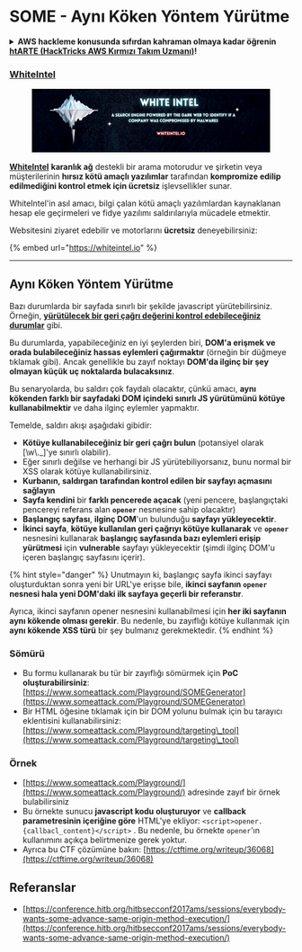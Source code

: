 # SOME - Aynı Köken Yöntem Yürütme

<details>

<summary><strong>AWS hackleme konusunda sıfırdan kahraman olmaya kadar öğrenin</strong> <a href="https://training.hacktricks.xyz/courses/arte"><strong>htARTE (HackTricks AWS Kırmızı Takım Uzmanı)</strong></a><strong>!</strong></summary>

* **Bir siber güvenlik şirketinde mi çalışıyorsunuz?** **Şirketinizi HackTricks'te reklam görmek ister misiniz?** ya da **PEASS'ın en son sürümüne erişmek veya HackTricks'i PDF olarak indirmek ister misiniz?** [**ABONELİK PLANLARINI**](https://github.com/sponsors/carlospolop) kontrol edin!
* [**PEASS Ailesi'ni**](https://opensea.io/collection/the-peass-family) keşfedin, özel [**NFT'lerimiz**](https://opensea.io/collection/the-peass-family) koleksiyonumuzu görün
* [**Resmi PEASS & HackTricks ürünlerini**](https://peass.creator-spring.com) edinin
* **Katılın** [**💬**](https://emojipedia.org/speech-balloon/) [**Discord grubuna**](https://discord.gg/hRep4RUj7f) veya [**telegram grubuna**](https://t.me/peass) veya **Twitter** 🐦[**@carlospolopm**](https://twitter.com/hacktricks_live)**'u takip edin**.
* **Hacking püf noktalarınızı göndererek** [**hacktricks repo**](https://github.com/carlospolop/hacktricks) **ve** [**hacktricks-cloud repo**](https://github.com/carlospolop/hacktricks-cloud) **üzerinden paylaşın**.

</details>

### [WhiteIntel](https://whiteintel.io)

<figure><img src="/.gitbook/assets/image (1224).png" alt=""><figcaption></figcaption></figure>

[**WhiteIntel**](https://whiteintel.io) **karanlık ağ** destekli bir arama motorudur ve şirketin veya müşterilerinin **hırsız kötü amaçlı yazılımlar** tarafından **kompromize edilip edilmediğini kontrol etmek için ücretsiz** işlevsellikler sunar.

WhiteIntel'in asıl amacı, bilgi çalan kötü amaçlı yazılımlardan kaynaklanan hesap ele geçirmeleri ve fidye yazılımı saldırılarıyla mücadele etmektir.

Websitesini ziyaret edebilir ve motorlarını **ücretsiz** deneyebilirsiniz:

{% embed url="https://whiteintel.io" %}

---

## Aynı Köken Yöntem Yürütme

Bazı durumlarda bir sayfada sınırlı bir şekilde javascript yürütebilirsiniz. Örneğin, [**yürütülecek bir geri çağrı değerini kontrol edebileceğiniz durumlar**](./#javascript-function) gibi.

Bu durumlarda, yapabileceğiniz en iyi şeylerden biri, **DOM'a erişmek ve orada bulabileceğiniz hassas eylemleri çağırmaktır** (örneğin bir düğmeye tıklamak gibi). Ancak genellikle bu zayıf noktayı **DOM'da ilginç bir şey olmayan küçük uç noktalarda bulacaksınız**.

Bu senaryolarda, bu saldırı çok faydalı olacaktır, çünkü amacı, **aynı kökenden farklı bir sayfadaki DOM içindeki sınırlı JS yürütümünü kötüye kullanabilmektir** ve daha ilginç eylemler yapmaktır.

Temelde, saldırı akışı aşağıdaki gibidir:

* **Kötüye kullanabileceğiniz bir geri çağrı bulun** (potansiyel olarak \[\w\\.\_]'ye sınırlı olabilir).
* Eğer sınırlı değilse ve herhangi bir JS yürütebiliyorsanız, bunu normal bir XSS olarak kötüye kullanabilirsiniz.
* **Kurbanın, saldırgan tarafından kontrol edilen bir sayfayı açmasını sağlayın**
* **Sayfa kendini** bir **farklı pencerede açacak** (yeni pencere, başlangıçtaki pencereyi referans alan **`opener`** nesnesine sahip olacaktır)
* **Başlangıç sayfası**, **ilginç DOM**'un bulunduğu **sayfayı yükleyecektir**.
* **İkinci sayfa**, **kötüye kullanılan geri çağrıyı kötüye kullanarak** ve **`opener`** nesnesini kullanarak **başlangıç sayfasında bazı eylemleri erişip yürütmesi** için **vulnerable** sayfayı yükleyecektir (şimdi ilginç DOM'u içeren başlangıç sayfasını içerir).

{% hint style="danger" %}
Unutmayın ki, başlangıç sayfa ikinci sayfayı oluşturduktan sonra yeni bir URL'ye erişse bile, **ikinci sayfanın `opener` nesnesi hala yeni DOM'daki ilk sayfaya geçerli bir referanstır**.

Ayrıca, ikinci sayfanın opener nesnesini kullanabilmesi için **her iki sayfanın aynı kökende olması gerekir**. Bu nedenle, bu zayıflığı kötüye kullanmak için **aynı kökende XSS türü** bir şey bulmanız gerekmektedir.
{% endhint %}

### Sömürü

* Bu formu kullanarak bu tür bir zayıflığı sömürmek için **PoC oluşturabilirsiniz**: [https://www.someattack.com/Playground/SOMEGenerator](https://www.someattack.com/Playground/SOMEGenerator)
* Bir HTML öğesine tıklamak için bir DOM yolunu bulmak için bu tarayıcı eklentisini kullanabilirsiniz: [https://www.someattack.com/Playground/targeting\_tool](https://www.someattack.com/Playground/targeting\_tool)

### Örnek

* [https://www.someattack.com/Playground/](https://www.someattack.com/Playground/) adresinde zayıf bir örnek bulabilirsiniz
* Bu örnekte sunucu **javascript kodu oluşturuyor** ve **callback parametresinin içeriğine göre** HTML'ye ekliyor: `<script>opener.{callbacl_content}</script>` . Bu nedenle, bu örnekte `opener`'ın kullanımını açıkça belirtmenize gerek yoktur.
* Ayrıca bu CTF çözümüne bakın: [https://ctftime.org/writeup/36068](https://ctftime.org/writeup/36068)

## Referanslar

* [https://conference.hitb.org/hitbsecconf2017ams/sessions/everybody-wants-some-advance-same-origin-method-execution/](https://conference.hitb.org/hitbsecconf2017ams/sessions/everybody-wants-some-advance-same-origin-method-execution/)
